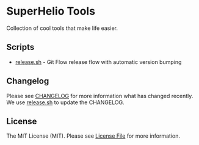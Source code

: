 # SuperHelio Tools

Collection of cool tools that make life easier.

## Scripts

- [release.sh](https://github.com/superhelio/tools/blob/master/release.sh) - Git Flow release flow with automatic version bumping

## Changelog

Please see [CHANGELOG](CHANGELOG.md) for more information what has changed recently. We use [release.sh](release.sh) to update the CHANGELOG.

## License

The MIT License (MIT). Please see [License File](LICENSE.md) for more information.
